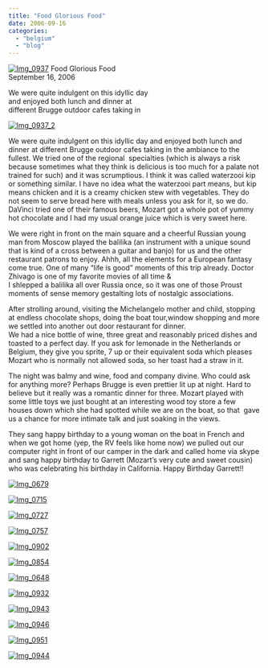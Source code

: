 ```yaml
---
title: "Food Glorious Food"
date: 2006-09-16
categories: 
  - "belgium"
  - "blog"
---
```


 [![Img_0937](https://pub-ac94b3f306b24c0dba4238943c97f2e1.r2.dev/2008/04/30/img_0937.png "Img_0937")](https://pub-ac94b3f306b24c0dba4238943c97f2e1.r2.dev/photos/uncategorized/2008/04/30/img_0937.png) Food Glorious Food  
September 16, 2006

We were quite indulgent on this idyllic day  
and enjoyed both lunch and dinner at  
different Brugge outdoor cafes taking in

<!--more-->

[![Img_0937_2](https://pub-ac94b3f306b24c0dba4238943c97f2e1.r2.dev/2008/04/30/img_0937_2.png "Img_0937_2")](https://pub-ac94b3f306b24c0dba4238943c97f2e1.r2.dev/photos/uncategorized/2008/04/30/img_0937_2.png)

We were quite indulgent on this idyllic day and enjoyed both lunch and dinner at different Brugge outdoor cafes taking in the ambiance to the fullest. We tried one of the regional  specialties (which is always a risk because sometimes what they think is delicious is too much for a palate not trained for such) and it was scrumptious. I think it was called waterzooi kip or something similar. I have no idea what the waterzooi part means, but kip means chicken and it is a creamy chicken stew with vegetables. They do not seem to serve bread here with meals unless you ask for it, so we do. DaVinci tried one of their famous beers, Mozart got a whole pot of yummy hot chocolate and I had my usual orange juice which is very sweet here.

We were right in front on the main square and a cheerful Russian young man from Moscow played the balilika (an instrument with a unique sound that is kind of a cross between a guitar and banjo) for us and the other restaurant patrons to enjoy. Ahhh, all the elements for a European fantasy come true. One of many “life is good” moments of this trip already. Doctor Zhivago is one of my favorite movies of all time &  
I shlepped a balilika all over Russia once, so it was one of those Proust moments of sense memory gestalting lots of nostalgic associations.

After strolling around, visiting the Michelangelo mother and child, stopping at endless chocolate shops, doing the boat tour,window shopping and more we settled into another out door restaurant for dinner.  
We had a nice bottle of wine, three great and reasonably priced dishes and toasted to a perfect day. If you ask for lemonade in the Netherlands or Belgium, they give you sprite, 7 up or their equivalent soda which pleases Mozart who is normally not allowed soda, so her toast had a straw in it.

The night was balmy and wine, food and company divine. Who could ask for anything more? Perhaps Brugge is even prettier lit up at night. Hard to believe but it really was a romantic dinner for three. Mozart played with some little toys we just bought at an interesting wood toy store a few houses down which she had spotted while we are on the boat, so that  gave us a chance for more intimate talk and just soaking in the views.

They sang happy birthday to a young woman on the boat in French and when we got home (yep, the RV feels like home now) we pulled out our computer right in front of our camper in the dark and called home via skype and sang happy birthday to Garrett (Mozart’s very cute and sweet cousin) who was celebrating his birthday in California. Happy Birthday Garrett!!

[![Img_0679](https://pub-ac94b3f306b24c0dba4238943c97f2e1.r2.dev/2008/04/30/img_0679.png "Img_0679")](https://pub-ac94b3f306b24c0dba4238943c97f2e1.r2.dev/photos/uncategorized/2008/04/30/img_0679.png)

[![Img_0715](https://pub-ac94b3f306b24c0dba4238943c97f2e1.r2.dev/2008/04/30/img_0715.png "Img_0715")](https://pub-ac94b3f306b24c0dba4238943c97f2e1.r2.dev/photos/uncategorized/2008/04/30/img_0715.png)

[![Img_0727](https://pub-ac94b3f306b24c0dba4238943c97f2e1.r2.dev/2008/04/30/img_0727.png "Img_0727")](https://pub-ac94b3f306b24c0dba4238943c97f2e1.r2.dev/photos/uncategorized/2008/04/30/img_0727.png)

[![Img_0757](https://pub-ac94b3f306b24c0dba4238943c97f2e1.r2.dev/2008/04/30/img_0757.png "Img_0757")](https://pub-ac94b3f306b24c0dba4238943c97f2e1.r2.dev/photos/uncategorized/2008/04/30/img_0757.png)

[![Img_0902](https://pub-ac94b3f306b24c0dba4238943c97f2e1.r2.dev/2008/04/30/img_0902.png "Img_0902")](https://pub-ac94b3f306b24c0dba4238943c97f2e1.r2.dev/photos/uncategorized/2008/04/30/img_0902.png)

[![Img_0854](https://pub-ac94b3f306b24c0dba4238943c97f2e1.r2.dev/2008/04/30/img_0854.png "Img_0854")](https://pub-ac94b3f306b24c0dba4238943c97f2e1.r2.dev/photos/uncategorized/2008/04/30/img_0854.png)

[![Img_0648](https://pub-ac94b3f306b24c0dba4238943c97f2e1.r2.dev/2008/04/30/img_0648.png "Img_0648")](https://pub-ac94b3f306b24c0dba4238943c97f2e1.r2.dev/photos/uncategorized/2008/04/30/img_0648.png)

[![Img_0932](https://pub-ac94b3f306b24c0dba4238943c97f2e1.r2.dev/2008/04/30/img_0932.png "Img_0932")](https://pub-ac94b3f306b24c0dba4238943c97f2e1.r2.dev/photos/uncategorized/2008/04/30/img_0932.png)

[![Img_0943](https://pub-ac94b3f306b24c0dba4238943c97f2e1.r2.dev/2008/04/30/img_0943.png "Img_0943")](https://pub-ac94b3f306b24c0dba4238943c97f2e1.r2.dev/photos/uncategorized/2008/04/30/img_0943.png)

[![Img_0946](https://pub-ac94b3f306b24c0dba4238943c97f2e1.r2.dev/2008/04/30/img_0946.png "Img_0946")](https://pub-ac94b3f306b24c0dba4238943c97f2e1.r2.dev/photos/uncategorized/2008/04/30/img_0946.png)

[![Img_0951](https://pub-ac94b3f306b24c0dba4238943c97f2e1.r2.dev/2008/04/30/img_0951.png "Img_0951")](https://pub-ac94b3f306b24c0dba4238943c97f2e1.r2.dev/photos/uncategorized/2008/04/30/img_0951.png)

[![Img_0944](https://pub-ac94b3f306b24c0dba4238943c97f2e1.r2.dev/2008/04/30/img_0944.png "Img_0944")](https://pub-ac94b3f306b24c0dba4238943c97f2e1.r2.dev/photos/uncategorized/2008/04/30/img_0944.png)

